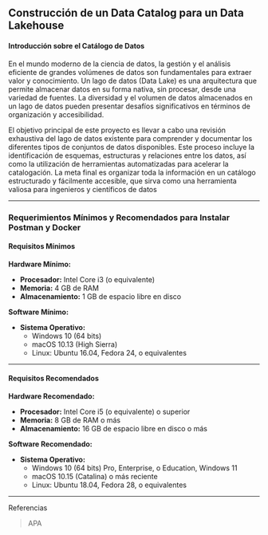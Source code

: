 ## **Construcción de un Data Catalog para un Data Lakehouse**
#### Introducción sobre el Catálogo de Datos
<p>
En el mundo moderno de la ciencia de datos, la gestión y el análisis eficiente de grandes volúmenes de datos son fundamentales para extraer valor y conocimiento. Un lago de datos (Data Lake) es una arquitectura que permite almacenar datos en su forma nativa, sin procesar, desde una variedad de fuentes. La diversidad y el volumen de datos almacenados en un lago de datos pueden presentar desafíos significativos en términos de organización y accesibilidad.

El objetivo principal de este proyecto es llevar a cabo una revisión exhaustiva del lago de datos existente para comprender y documentar los diferentes tipos de conjuntos de datos disponibles. Este proceso incluye la identificación de esquemas, estructuras y relaciones entre los datos, así como la utilización de herramientas automatizadas para acelerar la catalogación. La meta final es organizar toda la información en un catálogo estructurado y fácilmente accesible, que sirva como una herramienta valiosa para ingenieros y científicos de datos
</p>

---

### **Requerimientos Mínimos y Recomendados para Instalar Postman y Docker**

#### **Requisitos Mínimos**

**Hardware Mínimo:**
- **Procesador:** Intel Core i3 (o equivalente)
- **Memoria:** 4 GB de RAM
- **Almacenamiento:** 1 GB de espacio libre en disco

**Software Mínimo:**
- **Sistema Operativo:**
  - Windows 10 (64 bits)
  - macOS 10.13 (High Sierra)
  - Linux: Ubuntu 16.04, Fedora 24, o equivalentes

---

#### **Requisitos Recomendados**

**Hardware Recomendado:**
- **Procesador:** Intel Core i5 (o equivalente) o superior
- **Memoria:** 8 GB de RAM o más
- **Almacenamiento:** 16 GB de espacio libre en disco o más

**Software Recomendado:**
- **Sistema Operativo:**
  - Windows 10 (64 bits) Pro, Enterprise, o Education, Windows 11
  - macOS 10.15 (Catalina) o más reciente
  - Linux: Ubuntu 18.04, Fedora 28, o equivalentes


------------------------
Referencias 
> APA 
